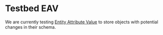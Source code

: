 # Testbed EAV

We are currently testing [Entity Attribute Value](https://en.wikiless.tiekoetter.com/wiki/Entity%E2%80%93attribute%E2%80%93value_model) to store objects with potential changes in their schema. 